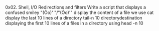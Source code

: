 0x02. Shell, I/O Redirections and filters
Write a script that displays a confused smiley "(Ôo)' "/"(Ôo)'"
display the content of a file we use cat
display the last 10 lines of a directory tail-n 10 directorydestination
displaying the first 10 lines of a files in a directory using head -n 10 
